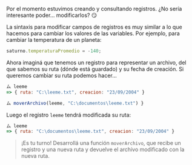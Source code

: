 Por el momento estuvimos creando y consultando registros. ¿No sería interesante poder... modificarlos? :smirk:

La sintaxis para modificar campos de registros es muy similar a lo que hacemos para cambiar los valores de las variables. Por ejemplo, para cambiar la temperatura de un planeta:

```javascript
saturno.temperaturaPromedio = -140;
```
Ahora imaginá que tenemos un registro para representar un archivo, del que sabemos su ruta (dónde está guardado) y su fecha de creación. Si queremos cambiar su ruta podemos hacer...

```javascript
ム leeme
=> { ruta: "C:\leeme.txt", creacion: "23/09/2004" }

ム moverArchivo(leeme, "C:\documentos\leeme.txt") }
```

Luego el registro `leeme` tendrá modificada su ruta:

```javascript
ム leeme
=> { ruta: "C:\documentos\leeme.txt", creacion: "23/09/2004" }
```

> ¡Es tu turno! Desarrollá una función `moverArchivo`, que recibe un registro y una nueva ruta y devuelve el archivo modificado con la nueva ruta.
